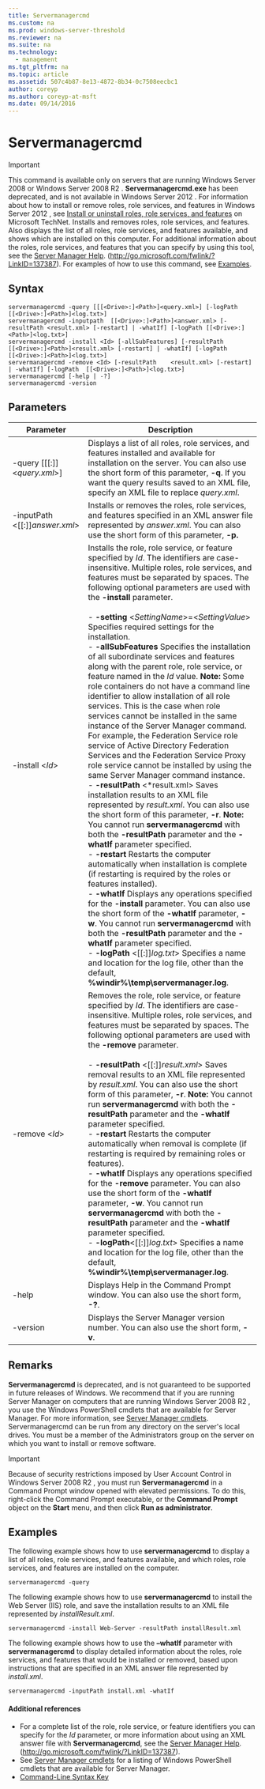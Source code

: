 ```yaml
---
title: Servermanagercmd
ms.custom: na
ms.prod: windows-server-threshold
ms.reviewer: na
ms.suite: na
ms.technology: 
  - management
ms.tgt_pltfrm: na
ms.topic: article
ms.assetid: 507c4b87-8e13-4872-8b34-0c7508eecbc1
author: coreyp
ms.author: coreyp-at-msft
ms.date: 09/14/2016
---
```

# Servermanagercmd
> [!IMPORTANT]
> This command is available only on servers that are running  Windows Server 2008  or  Windows Server 2008 R2 . **Servermanagercmd.exe** has been deprecated, and is not available in  Windows Server 2012 . For information about how to install or remove roles, role services, and features in  Windows Server 2012 , see [Install or uninstall roles, role services, and features](http://go.microsoft.com/fwlink/?LinkID=239563) on Microsoft TechNet.
Installs and removes roles, role services, and features. Also displays the list of all roles, role services, and features available, and shows which are installed on this computer. For additional information about the roles, role services, and features that you can specify by using this tool, see the [Server Manager Help](http://go.microsoft.com/fwlink/?LinkID=137387). (http://go.microsoft.com/fwlink/?LinkID=137387).
For examples of how to use this command, see [Examples](#BKMK_examples).
## Syntax
```
servermanagercmd -query [[[<Drive>:]<Path>]<query.xml>] [-logPath   [[<Drive>:]<Path>]<log.txt>]
servermanagercmd -inputpath  [[<Drive>:]<Path>]<answer.xml> [-resultPath <result.xml> [-restart] | -whatIf] [-logPath [[<Drive>:]<Path>]<log.txt>]
servermanagercmd -install <Id> [-allSubFeatures] [-resultPath   [[<Drive>:]<Path>]<result.xml> [-restart] | -whatIf] [-logPath   [[<Drive>:]<Path>]<log.txt>]
servermanagercmd -remove <Id> [-resultPath    <result.xml> [-restart] | -whatIf] [-logPath  [[<Drive>:]<Path>]<log.txt>]
servermanagercmd [-help | -?]
servermanagercmd -version
```
## Parameters
|Parameter|Description|
|-------------|---------------|
|-query [[[<Drive>:]<Path>]<*query.xml*>]|Displays a list of all roles, role services, and features installed and available for installation on the server. You can also use the short form of this parameter, **-q**. If you want the query results saved to an XML file, specify an XML file to replace *query.xml*.|
|-inputPath  <[[<Drive>:]<Path>]*answer.xml*>|Installs or removes the roles, role services, and features specified in an XML answer file represented by *answer.xml*. You can also use the short form of this parameter, **-p.**|
|-install <*Id*>|Installs the role, role service, or feature specified by *Id*. The identifiers are case-insensitive. Multiple roles, role services, and features must be separated by spaces. The following optional parameters are used with the **-install** parameter.<br /><br />-   **-setting** <*SettingName*>=<*SettingValue*>   Specifies required settings for the installation.<br />-   **-allSubFeatures** Specifies the installation of all subordinate services and features along with the parent role, role service, or feature named in the *Id* value. **Note:**     Some role containers do not have a command line identifier to allow installation of all role services. This is the case when role services cannot be installed in the same instance of the Server Manager command. For example, the Federation Service role service of Active Directory Federation Services and the Federation Service Proxy role service cannot be installed by using the same Server Manager command instance.<br />-   **-resultPath** <*result.xml>   Saves installation results to an XML file represented by *result.xml*. You can also use the short form of this parameter, **-r**. **Note:**     You cannot run **servermanagercmd** with both the **-resultPath** parameter and the **-whatIf** parameter specified.<br />-   **-restart** Restarts the computer automatically when installation is complete (if restarting is required by the roles or features installed).<br />-   **-whatIf** Displays any operations specified for the **-install** parameter. You can also use the short form of the **-whatIf** parameter, **-w**. You cannot run **servermanagercmd** with both the **-resultPath** parameter and the **-whatIf** parameter specified.<br />-   **-logPath** <[[<Drive>:]<Path>]*log.txt*>   Specifies a name and location for the log file, other than the default, **%windir%\temp\servermanager.log**.|
|-remove <*Id*>|Removes the role, role service, or feature specified by *Id*. The identifiers are case-insensitive. Multiple roles, role services, and features must be separated by spaces. The following optional parameters are used with the **-remove** parameter.<br /><br />-   **-resultPath** <[[<Drive>:]<Path>]*result.xml*>   Saves removal results to an XML file represented by *result.xml*. You can also use the short form of this parameter, **-r**. **Note:**     You cannot run **servermanagercmd** with both the **-resultPath** parameter and the **-whatIf** parameter specified.<br />-   **-restart** Restarts the computer automatically when removal is complete (if restarting is required by remaining roles or features).<br />-   **-whatIf** Displays any operations specified for the **-remove** parameter. You can also use the short form of the **-whatIf** parameter, **-w**. You cannot run **servermanagercmd** with both the **-resultPath** parameter and the **-whatIf** parameter specified.<br />-   **-logPath**<[[<Drive>:]<Path>]*log.txt*>   Specifies a name and location for the log file, other than the default, **%windir%\temp\servermanager.log**.|
|-help|Displays Help in the Command Prompt window. You can also use the short form, **-?**.|
|-version|Displays the Server Manager version number. You can also use the short form, **-v**.|
## Remarks
**Servermanagercmd** is deprecated, and is not guaranteed to be supported in future releases of Windows. We recommend that if you are running Server Manager on computers that are running  Windows Server 2008 R2 , you use the Windows PowerShell cmdlets that are available for Server Manager. For more information, see [Server Manager cmdlets](http://go.microsoft.com/fwlink/?LinkID=137653).
Servermanagercmd can be run from any directory on the server's local drives. You must be a member of the Administrators group on the server on which you want to install or remove software.
> [!IMPORTANT]
> Because of security restrictions imposed by User Account Control in  Windows Server 2008 R2 , you must run **Servermanagercmd** in a Command Prompt window opened with elevated permissions. To do this, right-click the Command Prompt executable, or the **Command Prompt** object on the **Start** menu, and then click **Run as administrator**.
## <a name="BKMK_examples"></a>Examples
The following example shows how to use **servermanagercmd** to display a list of all roles, role services, and features available, and which roles, role services, and features are installed on the computer.
```
servermanagercmd -query
```
The following example shows how to use **servermanagercmd** to install the Web Server (IIS) role, and save the installation results to an XML file represented by *installResult.xml*.
```
servermanagercmd -install Web-Server -resultPath installResult.xml
```
The following example shows how to use the **–whatIf** parameter with **servermanagercmd** to display detailed information about the roles, role services, and features that would be installed or removed, based upon instructions that are specified in an XML answer file represented by *install.xml*.
```
servermanagercmd -inputPath install.xml -whatIf
```
#### Additional references
-   For a complete list of the role, role service, or feature identifiers you can specify for the *Id* parameter, or more information about using an XML answer file with **Servermanagercmd**, see the [Server Manager Help](http://go.microsoft.com/fwlink/?LinkID=137387). (http://go.microsoft.com/fwlink/?LinkID=137387).
-   See [Server Manager cmdlets](http://go.microsoft.com/fwlink/?LinkID=137653) for a listing of Windows PowerShell cmdlets that are available for Server Manager.
-   [Command-Line Syntax Key](Command-Line-Syntax-Key.md)
